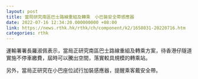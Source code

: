```yaml
---
layout: post
title: 當局研究南區巴士路線重組及轉乘　小巴裝安全帶感應器
date: 2022-07-16 12:34:20.000000000 +08:00
link: https://news.rthk.hk/rthk/ch/component/k2/1658031-20220716.htm
categories: rthk
---
```


運輸署署長羅淑佩表示，當局正研究南區巴士路線重組及轉乘方案，待香港仔隧道實施不停車繳費，屆時可以騰出空間，落實較具規模的轉乘站。

另外，當局正研究在小巴座位試行加裝感應器，提醒乘客戴安全帶。
